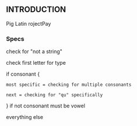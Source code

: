 ## INTRODUCTION
Pig Latin rojectPay

### Specs

check for "not a string"

check first letter for type

if consonant {

    most specific = checking for multiple consonants

    next = checking for "qu" specifically
}
 if not consonant must be vowel

everything else
